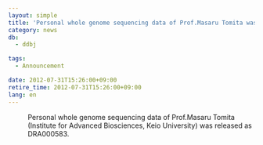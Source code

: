 ```yaml
---
layout: simple
title: 'Personal whole genome sequencing data of Prof.Masaru Tomita was released'
category: news
db:
  - ddbj

tags:
  - Announcement

date: 2012-07-31T15:26:00+09:00
retire_time: 2012-07-31T15:26:00+09:00
lang: en
---
```


<dl>
    <dd>Personal whole genome sequencing data of Prof.Masaru Tomita (Institute for Advanced Biosciences, Keio University) was released as DRA000583.
